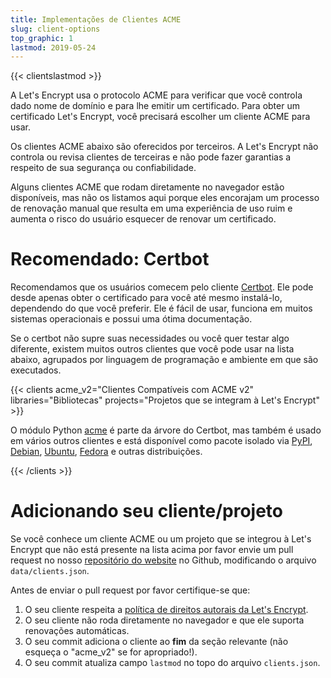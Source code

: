 ```yaml
---
title: Implementações de Clientes ACME
slug: client-options
top_graphic: 1
lastmod: 2019-05-24
---
```


{{< clientslastmod >}}

A Let's Encrypt usa o protocolo ACME para verificar que você controla dado nome
de domínio e para lhe emitir um certificado. Para obter um certificado Let's Encrypt, você
precisará escolher um cliente ACME para usar.

Os clientes ACME abaixo são oferecidos por terceiros. A Let's Encrypt não controla ou revisa
clientes de terceiras e não pode fazer garantias a respeito de sua segurança ou confiabilidade.

Alguns clientes ACME que rodam diretamente no navegador estão disponíveis, mas não os listamos aqui porque
eles encorajam um processo de renovação manual que resulta em uma experiência de uso ruim
e aumenta o risco do usuário esquecer de renovar um certificado.

# Recomendado: Certbot

Recomendamos que os usuários comecem pelo cliente [Certbot](https://certbot.eff.org/). Ele pode desde apenas obter o certificado para você até mesmo instalá-lo, dependendo do que você preferir. Ele é fácil de usar, funciona em muitos sistemas operacionais e possui uma ótima documentação.

Se o certbot não supre suas necessidades ou você quer testar algo diferente, existem muitos outros clientes
que você pode usar na lista abaixo, agrupados por linguagem de programação e ambiente em que são executados.

{{< clients acme_v2="Clientes Compatíveis com ACME v2" libraries="Bibliotecas" projects="Projetos que se integram à Let's Encrypt" >}}

O módulo Python [acme](https://github.com/certbot/certbot/tree/master/acme) é parte da árvore do Certbot, mas também é usado em vários outros clientes e está disponível como pacote isolado via [PyPI](https://pypi.python.org/pypi/acme), [Debian](https://packages.debian.org/search?keywords=python-acme), [Ubuntu](https://launchpad.net/ubuntu/+source/python-acme), [Fedora](https://bodhi.fedoraproject.org/updates/?packages=python-acme) e outras distribuições.

{{< /clients >}}

# Adicionando seu cliente/projeto

Se você conhece um cliente ACME ou um projeto que se integrou à Let's Encrypt que não está presente na lista acima por favor envie um pull request no nosso [repositório do website](https://github.com/letsencrypt/website/) no Github, modificando o arquivo `data/clients.json`.

Antes de enviar o pull request por favor certifique-se que:

1. O seu cliente respeita a [política de direitos autorais da Let's Encrypt](https://www.abetterinternet.org/trademarks).
1. O seu cliente não roda diretamente no navegador e que ele suporta renovações automáticas.
1. O seu commit adiciona o cliente ao **fim** da seção relevante (não esqueça o "acme_v2" se for apropriado!).
1. O seu commit atualiza campo `lastmod` no topo do arquivo `clients.json`.
